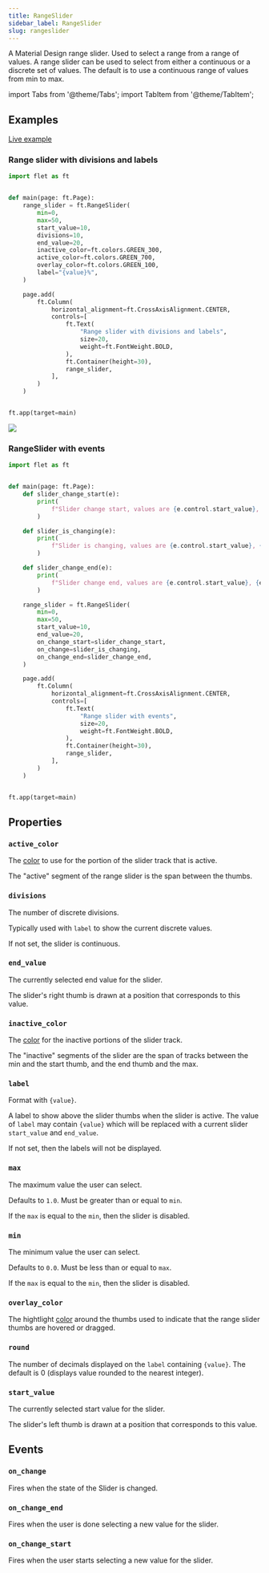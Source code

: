 ```yaml
---
title: RangeSlider
sidebar_label: RangeSlider
slug: rangeslider
---
```


A Material Design range slider. Used to select a range from a range of values.
A range slider can be used to select from either a continuous or a discrete set of values.
The default is to use a continuous range of values from min to max.

import Tabs from '@theme/Tabs';
import TabItem from '@theme/TabItem';

## Examples

[Live example](https://flet-controls-gallery.fly.dev/input/rangeslider)

### Range slider with divisions and labels

<Tabs groupId="language">
  <TabItem value="python" label="Python" default>

```python
import flet as ft


def main(page: ft.Page):
    range_slider = ft.RangeSlider(
        min=0,
        max=50,
        start_value=10,
        divisions=10,
        end_value=20,
        inactive_color=ft.colors.GREEN_300,
        active_color=ft.colors.GREEN_700,
        overlay_color=ft.colors.GREEN_100,
        label="{value}%",
    )

    page.add(
        ft.Column(
            horizontal_alignment=ft.CrossAxisAlignment.CENTER,
            controls=[
                ft.Text(
                    "Range slider with divisions and labels",
                    size=20,
                    weight=ft.FontWeight.BOLD,
                ),
                ft.Container(height=30),
                range_slider,
            ],
        )
    )


ft.app(target=main)
```
  </TabItem>
</Tabs>

<img src="/img/docs/controls/rangeslider/rangeslider.gif" className="screenshot-70"/>

### RangeSlider with events

<Tabs groupId="language">
  <TabItem value="python" label="Python" default>

```python
import flet as ft


def main(page: ft.Page):
    def slider_change_start(e):
        print(
            f"Slider change start, values are {e.control.start_value}, {e.control.end_value}"
        )

    def slider_is_changing(e):
        print(
            f"Slider is changing, values are {e.control.start_value}, {e.control.end_value}"
        )

    def slider_change_end(e):
        print(
            f"Slider change end, values are {e.control.start_value}, {e.control.end_value}"
        )

    range_slider = ft.RangeSlider(
        min=0,
        max=50,
        start_value=10,
        end_value=20,
        on_change_start=slider_change_start,
        on_change=slider_is_changing,
        on_change_end=slider_change_end,
    )

    page.add(
        ft.Column(
            horizontal_alignment=ft.CrossAxisAlignment.CENTER,
            controls=[
                ft.Text(
                    "Range slider with events",
                    size=20,
                    weight=ft.FontWeight.BOLD,
                ),
                ft.Container(height=30),
                range_slider,
            ],
        )
    )


ft.app(target=main)
```
  </TabItem>
</Tabs>

## Properties

### `active_color`

The [color](/docs/reference/colors) to use for the portion of the slider track that is active.

The "active" segment of the range slider is the span between the thumbs.

### `divisions`

The number of discrete divisions.

Typically used with `label` to show the current discrete values.

If not set, the slider is continuous.

### `end_value`

The currently selected end value for the slider.

The slider's right thumb is drawn at a position that corresponds to this value.

### `inactive_color`

The [color](/docs/reference/colors) for the inactive portions of the slider track.

The "inactive" segments of the slider are the span of tracks between the min and the start thumb, and the end thumb and the max.

### `label`

Format with `{value}`.

A label to show above the slider thumbs when the slider is active. The value of `label` may contain `{value}` which will be replaced with a current slider `start_value` and `end_value`.

If not set, then the labels will not be displayed.

### `max`

The maximum value the user can select.

Defaults to `1.0`. Must be greater than or equal to `min`.

If the `max` is equal to the `min`, then the slider is disabled.

### `min`

The minimum value the user can select.

Defaults to `0.0`. Must be less than or equal to `max`.

If the `max` is equal to the `min`, then the slider is disabled.

### `overlay_color`

The hightlight [color](/docs/reference/colors) around the thumbs used to indicate that the range slider thumbs are hovered or dragged.

### `round`

The number of decimals displayed on the `label` containing `{value}`. The default is 0 (displays value rounded to the nearest integer).

### `start_value`

The currently selected start value for the slider.

The slider's left thumb is drawn at a position that corresponds to this value.

## Events

### `on_change`

Fires when the state of the Slider is changed.

### `on_change_end`

Fires when the user is done selecting a new value for the slider.

### `on_change_start`

Fires when the user starts selecting a new value for the slider.
